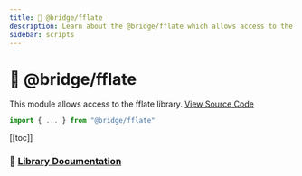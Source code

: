 ```yaml
---
title: 💽 @bridge/fflate
description: Learn about the @bridge/fflate which allows access to the fflate library.
sidebar: scripts
---
```


# 💽 @bridge/fflate

This module allows access to the fflate library.
[View Source Code](https://github.com/bridge-core/editor/blob/main/src/components/Extensions/Scripts/Modules/fflate.ts)

```js
import { ... } from "@bridge/fflate"
```

[[toc]]

### 📄 [Library Documentation](https://github.com/101arrowz/fflate/blob/master/docs/README.md)
